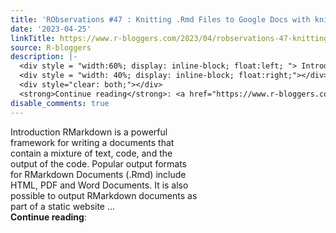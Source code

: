 ```yaml
---
title: 'RObservations #47 : Knitting .Rmd Files to Google Docs with knit2docs'
date: '2023-04-25'
linkTitle: https://www.r-bloggers.com/2023/04/robservations-47-knitting-rmd-files-to-google-docs-with-knit2docs/
source: R-bloggers
description: |-
  <div style = "width:60%; display: inline-block; float:left; "> Introduction RMarkdown is a powerful framework for writing a documents that contain a mixture of text, code, and the output of the code. Popular output formats for RMarkdown Documents (.Rmd) include HTML, PDF and Word Documents. It is also possible to output RMarkdown documents as part of a static website ...</div>
  <div style = "width: 40%; display: inline-block; float:right;"></div>
  <div style="clear: both;"></div>
  <strong>Continue reading</strong>: <a href="https://www.r-bloggers.com/2023/04/robservations-47-knitting-rmd-files-to ...
disable_comments: true
---
```

<div style = "width:60%; display: inline-block; float:left; "> Introduction RMarkdown is a powerful framework for writing a documents that contain a mixture of text, code, and the output of the code. Popular output formats for RMarkdown Documents (.Rmd) include HTML, PDF and Word Documents. It is also possible to output RMarkdown documents as part of a static website ...</div>
<div style = "width: 40%; display: inline-block; float:right;"></div>
<div style="clear: both;"></div>
<strong>Continue reading</strong>: <a href="https://www.r-bloggers.com/2023/04/robservations-47-knitting-rmd-files-to ...